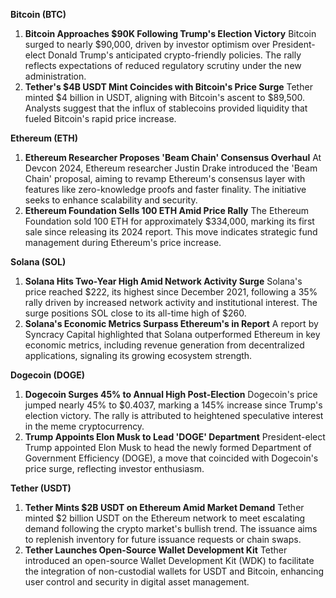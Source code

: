 **Bitcoin (BTC)**

1. **Bitcoin Approaches $90K Following Trump's Election Victory**
    Bitcoin surged to nearly $90,000, driven by investor optimism over President-elect Donald Trump's anticipated crypto-friendly policies. The rally reflects expectations of reduced regulatory scrutiny under the new administration. 
2. **Tether's $4B USDT Mint Coincides with Bitcoin's Price Surge**
    Tether minted $4 billion in USDT, aligning with Bitcoin's ascent to $89,500. Analysts suggest that the influx of stablecoins provided liquidity that fueled Bitcoin's rapid price increase. 

**Ethereum (ETH)**

1. **Ethereum Researcher Proposes 'Beam Chain' Consensus Overhaul**
    At Devcon 2024, Ethereum researcher Justin Drake introduced the 'Beam Chain' proposal, aiming to revamp Ethereum's consensus layer with features like zero-knowledge proofs and faster finality. The initiative seeks to enhance scalability and security. 
2. **Ethereum Foundation Sells 100 ETH Amid Price Rally**
    The Ethereum Foundation sold 100 ETH for approximately $334,000, marking its first sale since releasing its 2024 report. This move indicates strategic fund management during Ethereum's price increase. 

**Solana (SOL)**

1. **Solana Hits Two-Year High Amid Network Activity Surge**
    Solana's price reached $222, its highest since December 2021, following a 35% rally driven by increased network activity and institutional interest. The surge positions SOL close to its all-time high of $260. 
2. **Solana's Economic Metrics Surpass Ethereum's in Report**
    A report by Syncracy Capital highlighted that Solana outperformed Ethereum in key economic metrics, including revenue generation from decentralized applications, signaling its growing ecosystem strength. 

**Dogecoin (DOGE)**

1. **Dogecoin Surges 45% to Annual High Post-Election**
    Dogecoin's price jumped nearly 45% to $0.4037, marking a 145% increase since Trump's election victory. The rally is attributed to heightened speculative interest in the meme cryptocurrency. 
2. **Trump Appoints Elon Musk to Lead 'DOGE' Department**
    President-elect Trump appointed Elon Musk to head the newly formed Department of Government Efficiency (DOGE), a move that coincided with Dogecoin's price surge, reflecting investor enthusiasm. 

**Tether (USDT)**

1. **Tether Mints $2B USDT on Ethereum Amid Market Demand**
    Tether minted $2 billion USDT on the Ethereum network to meet escalating demand following the crypto market's bullish trend. The issuance aims to replenish inventory for future issuance requests or chain swaps. 
2. **Tether Launches Open-Source Wallet Development Kit**
    Tether introduced an open-source Wallet Development Kit (WDK) to facilitate the integration of non-custodial wallets for USDT and Bitcoin, enhancing user control and security in digital asset management. 